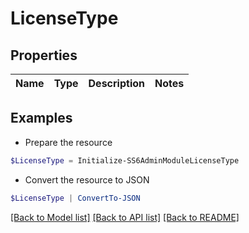 # LicenseType
## Properties

Name | Type | Description | Notes
------------ | ------------- | ------------- | -------------

## Examples

- Prepare the resource
```powershell
$LicenseType = Initialize-SS6AdminModuleLicenseType 
```

- Convert the resource to JSON
```powershell
$LicenseType | ConvertTo-JSON
```

[[Back to Model list]](../README.md#documentation-for-models) [[Back to API list]](../README.md#documentation-for-api-endpoints) [[Back to README]](../README.md)

